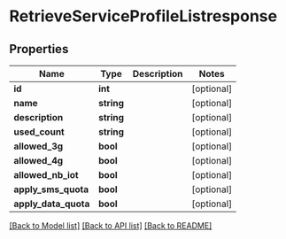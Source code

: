 # RetrieveServiceProfileListresponse

## Properties
Name | Type | Description | Notes
------------ | ------------- | ------------- | -------------
**id** | **int** |  | [optional] 
**name** | **string** |  | [optional] 
**description** | **string** |  | [optional] 
**used_count** | **string** |  | [optional] 
**allowed_3g** | **bool** |  | [optional] 
**allowed_4g** | **bool** |  | [optional] 
**allowed_nb_iot** | **bool** |  | [optional] 
**apply_sms_quota** | **bool** |  | [optional] 
**apply_data_quota** | **bool** |  | [optional] 

[[Back to Model list]](../../README.md#documentation-for-models) [[Back to API list]](../../README.md#documentation-for-api-endpoints) [[Back to README]](../../README.md)

